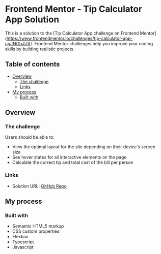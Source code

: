 # Frontend Mentor - Tip Calculator App Solution

This is a solution to the [Tip Calculator App challenge on Frontend Mentor] (https://www.frontendmentor.io/challenges/tip-calculator-app-ugJNGbJUX). Frontend Mentor challenges help you improve your coding skills by building realistic projects.

## Table of contents

- [Overview](#overview)
    - [The challenge](#the-challenge)
    - [Links](#links)
- [My process](#my-process)
    - [Built with](#built-with)


## Overview

### The challenge

Users should be able to:

- View the optimal layout for the site depending on their device's screen size
- See hover states for all interactive elements on the page
- Calculate the correct tip and total cost of the bill per person


### Links

- Solution URL: [GitHub Repo](https://github.com/korkus18/M04-tip-calculator/)

## My process

### Built with

- Semantic HTML5 markup
- CSS custom properties
- Flexbox
- Typescript
- Javascript

